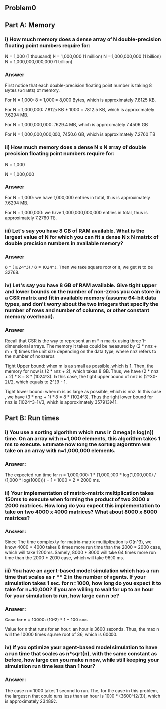 ## Problem0

## Part A: Memory

### i) How much memory does a dense array of N double-precision floating point numbers require for:

N = 1,000 (1 thousand)
N = 1,000,000 (1 million)
N = 1,000,000,000 (1 billion)
N = 1,000,000,000,000 (1 trillion)

### Answer

First notice that each double-precision floating point number is taking 8 Bytes (64 Bits) of memory.

For N = 1,000: 8 * 1,000 = 8,000 Bytes, which is approximately 7.8125 KB.

For N = 1,000,000: 7.8125 KB * 1000 = 7812.5 KB, which is approximately 7.6294 MB.

For N = 1,000,000,000: 7629.4 MB, which is approximately 7.4506 GB

For N = 1,000,000,000,000, 7450.6 GB, which is approximately 7.2760 TB

### ii) How much memory does a dense N x N array of double precision floating point numbers require for:

N = 1,000

N = 1,000,000

### Answer

For N = 1,000: we have 1,000,000 entries in total, thus is approximately 7.6294 MB.

For N = 1,000,000: we have 1,000,000,000,000 entries in total, thus is approximately 7.2760 TB.

### iii) Let's say you have 8 GB of RAM available. What is the largest value of N for which you can fit a dense N x N matrix of double precision numbers in available memory?

### Answer

8 * (1024^3) / 8 = 1024^3. Then we take square root of it, we get N to be 32768.

### iv) Let's say you have 8 GB of RAM available. Give tight upper and lower bounds on the number of non-zeros you can store in a CSR matrix and fit in available memory (assume 64-bit data types, and don't worry about the two integers that specify the number of rows and number of columns, or other constant memory overhead).

### Answer

Recall that CSR is the way to represent an m * n matrix using three 1-dimensional arrays. The memory it takes could be measured by (2 * nnz + m + 1) times the unit size depending on the data type, where nnz refers to the number of nonzeros.

Tight Upper bound: when m is as small as possible, which is 1. Then, the memory for now is (2 * nnz + 2), which takes 8 GB. Thus, we have (2 * nnz + 2) * 8 = 8 * (1024^3). In this case, the tight upper bound of nnz is (2^30-2)/2, which equals to 2^29 - 1.

Tight lower bound: when m is as large as possible, which is nnz. In this case , we have (3 * nnz + 1) * 8 = 8 * (1024^3). Thus the tight lower bound for nnz is (1024^3-1)/3, which is approximately 357913941.

## Part B: Run times

### i) You use a sorting algorithm which runs in Omega(n log(n)) time. On an array with n=1,000 elements, this algorithm takes 1 ms to execute. Estimate how long the sorting algorithm will take on an array with n=1,000,000 elements.

### Answer:

The expected run time for n = 1,000,000: 1 * (1,000,000 * log(1,000,000) / (1,000 * log(1000))) = 1 * 1000 * 2 = 2000 ms.

### ii) Your implementation of matrix-matrix multiplication takes 150ms to execute when forming the product of two 2000 x 2000 matrices. How long do you expect this implementation to take on two 4000 x 4000 matrices? What about 8000 x 8000 matrices?

### Answer:

Since The time complexity for matrix-matrix multiplication is O(n^3), we know 4000 * 4000 takes 8 times more run time than the 2000 * 2000 case, which will take 1200ms. Samely, 8000 * 8000 will take 64 times more run time than the 2000 * 2000 case, which will take 9600 ms.

### iii) You have an agent-based model simulation which has a run time that scales as n ** 2 in the number of agents. If your simulation takes 1 sec. for n=1000, how long do you expect it to take for n=10,000? If you are willing to wait for up to an hour for your simulation to run, how large can n be?

### Answer:

Case for n = 10000: (10^2) * 1 = 100 sec.

Value for n that runs for an hour: an hour is 3600 seconds. Thus, the max n will the 10000 times square root of 36, which is 60000. 

### iv) If you optimize your agent-based model simulation to have a run time that scales as n*sqrt(n), with the same constant as before, how large can you make n now, while still keeping your simulation run time less than 1 hour?

### Answer: 

The case n = 1000 takes 1 second to run. The, for the case in this problem, the largest n that could runs less than an hour is 1000 * (3600^(2/3)), which is approximately 234892.
